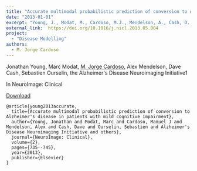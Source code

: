 ```yaml
---
title: "Accurate multimodal probabilistic prediction of conversion to Alzheimer's disease in patients with mild cognitive impairment"
date: "2013-01-01"
excerpt: "Young, J., Modat, M., Cardoso, M.J., Mendelson, A., Cash, D., Ourselin, S. and Alzheimer's Disease Neuroimaging Initiative, 2013. NeuroImage: Clinical, 2, pp.735-745."
external_link:  https://doi.org/10.1016/j.nicl.2013.05.004
project:
  - "Disease Modelling"
authors:
  - M. Jorge Cardoso
---
```

Jonathan Young, Marc Modat, [M. Jorge Cardoso](/people/jorge_cardoso), Alex Mendelson, Dave Cash, Sebastien Ourselin, the Alzheimer's Disease Neuroimaging Initiative1

In NeuroImage: Clinical

<a href="{{page.external_link}}" target="_blank"> Download </a>

```
@article{young2013accurate,
  title={Accurate multimodal probabilistic prediction of conversion to Alzheimer's disease in patients with mild cognitive impairment},
  author={Young, Jonathan and Modat, Marc and Cardoso, Manuel J and Mendelson, Alex and Cash, Dave and Ourselin, Sebastien and Alzheimer's Disease Neuroimaging Initiative and others},
  journal={NeuroImage: Clinical},
  volume={2},
  pages={735--745},
  year={2013},
  publisher={Elsevier}
}
```
